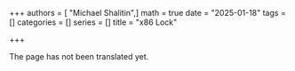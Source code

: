 +++
authors = [ "Michael Shalitin",]
math = true
date = "2025-01-18"
tags = []
categories = []
series = []
title = "x86 Lock"

+++

The page has not been translated yet.